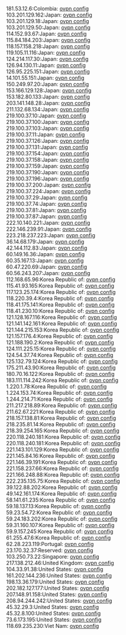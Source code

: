 181.53.12.6:Colombia: [ovpn config](vpn/181_53_12_6.ovpn)  
103.201.129.162:Japan: [ovpn config](vpn/103_201_129_162.ovpn)  
103.201.129.18:Japan: [ovpn config](vpn/103_201_129_18.ovpn)  
103.201.129.50:Japan: [ovpn config](vpn/103_201_129_50.ovpn)  
114.152.93.67:Japan: [ovpn config](vpn/114_152_93_67.ovpn)  
115.84.184.203:Japan: [ovpn config](vpn/115_84_184_203.ovpn)  
118.157.158.218:Japan: [ovpn config](vpn/118_157_158_218.ovpn)  
119.105.11.116:Japan: [ovpn config](vpn/119_105_11_116.ovpn)  
124.214.117.30:Japan: [ovpn config](vpn/124_214_117_30.ovpn)  
126.94.130.11:Japan: [ovpn config](vpn/126_94_130_11.ovpn)  
126.95.225.151:Japan: [ovpn config](vpn/126_95_225_151.ovpn)  
14.101.55.151:Japan: [ovpn config](vpn/14_101_55_151.ovpn)  
150.249.97.20:Japan: [ovpn config](vpn/150_249_97_20.ovpn)  
153.166.129.128:Japan: [ovpn config](vpn/153_166_129_128.ovpn)  
153.182.80.133:Japan: [ovpn config](vpn/153_182_80_133.ovpn)  
203.141.148.28:Japan: [ovpn config](vpn/203_141_148_28.ovpn)  
211.132.68.134:Japan: [ovpn config](vpn/211_132_68_134.ovpn)  
219.100.37.10:Japan: [ovpn config](vpn/219_100_37_10.ovpn)  
219.100.37.100:Japan: [ovpn config](vpn/219_100_37_100.ovpn)  
219.100.37.103:Japan: [ovpn config](vpn/219_100_37_103.ovpn)  
219.100.37.11:Japan: [ovpn config](vpn/219_100_37_11.ovpn)  
219.100.37.126:Japan: [ovpn config](vpn/219_100_37_126.ovpn)  
219.100.37.131:Japan: [ovpn config](vpn/219_100_37_131.ovpn)  
219.100.37.154:Japan: [ovpn config](vpn/219_100_37_154.ovpn)  
219.100.37.158:Japan: [ovpn config](vpn/219_100_37_158.ovpn)  
219.100.37.159:Japan: [ovpn config](vpn/219_100_37_159.ovpn)  
219.100.37.190:Japan: [ovpn config](vpn/219_100_37_190.ovpn)  
219.100.37.196:Japan: [ovpn config](vpn/219_100_37_196.ovpn)  
219.100.37.200:Japan: [ovpn config](vpn/219_100_37_200.ovpn)  
219.100.37.224:Japan: [ovpn config](vpn/219_100_37_224.ovpn)  
219.100.37.29:Japan: [ovpn config](vpn/219_100_37_29.ovpn)  
219.100.37.74:Japan: [ovpn config](vpn/219_100_37_74.ovpn)  
219.100.37.81:Japan: [ovpn config](vpn/219_100_37_81.ovpn)  
219.100.37.87:Japan: [ovpn config](vpn/219_100_37_87.ovpn)  
222.10.140.221:Japan: [ovpn config](vpn/222_10_140_221.ovpn)  
222.146.239.91:Japan: [ovpn config](vpn/222_146_239_91.ovpn)  
223.218.237.223:Japan: [ovpn config](vpn/223_218_237_223.ovpn)  
36.14.68.179:Japan: [ovpn config](vpn/36_14_68_179.ovpn)  
42.144.112.83:Japan: [ovpn config](vpn/42_144_112_83.ovpn)  
60.149.16.36:Japan: [ovpn config](vpn/60_149_16_36.ovpn)  
60.35.167.13:Japan: [ovpn config](vpn/60_35_167_13.ovpn)  
60.47.220.69:Japan: [ovpn config](vpn/60_47_220_69.ovpn)  
60.56.243.207:Japan: [ovpn config](vpn/60_56_243_207.ovpn)  
112.168.65.96:Korea Republic of: [ovpn config](vpn/112_168_65_96.ovpn)  
115.41.93.165:Korea Republic of: [ovpn config](vpn/115_41_93_165.ovpn)  
117.123.25.174:Korea Republic of: [ovpn config](vpn/117_123_25_174.ovpn)  
118.220.39.4:Korea Republic of: [ovpn config](vpn/118_220_39_4.ovpn)  
118.41.175.141:Korea Republic of: [ovpn config](vpn/118_41_175_141.ovpn)  
118.41.230.10:Korea Republic of: [ovpn config](vpn/118_41_230_10.ovpn)  
121.128.167.116:Korea Republic of: [ovpn config](vpn/121_128_167_116.ovpn)  
121.141.142.161:Korea Republic of: [ovpn config](vpn/121_141_142_161.ovpn)  
121.144.215.153:Korea Republic of: [ovpn config](vpn/121_144_215_153.ovpn)  
121.157.176.4:Korea Republic of: [ovpn config](vpn/121_157_176_4.ovpn)  
121.188.190.2:Korea Republic of: [ovpn config](vpn/121_188_190_2.ovpn)  
124.111.225.15:Korea Republic of: [ovpn config](vpn/124_111_225_15.ovpn)  
124.54.37.74:Korea Republic of: [ovpn config](vpn/124_54_37_74.ovpn)  
125.132.79.124:Korea Republic of: [ovpn config](vpn/125_132_79_124.ovpn)  
175.211.43.90:Korea Republic of: [ovpn config](vpn/175_211_43_90.ovpn)  
180.70.16.122:Korea Republic of: [ovpn config](vpn/180_70_16_122.ovpn)  
183.111.114.242:Korea Republic of: [ovpn config](vpn/183_111_114_242.ovpn)  
1.220.1.78:Korea Republic of: [ovpn config](vpn/1_220_1_78.ovpn)  
1.224.153.74:Korea Republic of: [ovpn config](vpn/1_224_153_74.ovpn)  
1.244.214.71:Korea Republic of: [ovpn config](vpn/1_244_214_71.ovpn)  
211.217.218.89:Korea Republic of: [ovpn config](vpn/211_217_218_89.ovpn)  
211.62.67.221:Korea Republic of: [ovpn config](vpn/211_62_67_221.ovpn)  
218.157.138.81:Korea Republic of: [ovpn config](vpn/218_157_138_81.ovpn)  
218.235.81.14:Korea Republic of: [ovpn config](vpn/218_235_81_14.ovpn)  
218.39.254.165:Korea Republic of: [ovpn config](vpn/218_39_254_165.ovpn)  
220.118.240.181:Korea Republic of: [ovpn config](vpn/220_118_240_181.ovpn)  
220.118.240.181:Korea Republic of: [ovpn config](vpn/220_118_240_181.ovpn)  
221.143.101.129:Korea Republic of: [ovpn config](vpn/221_143_101_129.ovpn)  
221.145.84.16:Korea Republic of: [ovpn config](vpn/221_145_84_16.ovpn)  
221.146.39.191:Korea Republic of: [ovpn config](vpn/221_146_39_191.ovpn)  
221.158.237.66:Korea Republic of: [ovpn config](vpn/221_158_237_66.ovpn)  
221.166.248.88:Korea Republic of: [ovpn config](vpn/221_166_248_88.ovpn)  
222.235.135.75:Korea Republic of: [ovpn config](vpn/222_235_135_75.ovpn)  
39.122.88.202:Korea Republic of: [ovpn config](vpn/39_122_88_202.ovpn)  
49.142.161.174:Korea Republic of: [ovpn config](vpn/49_142_161_174.ovpn)  
58.141.61.235:Korea Republic of: [ovpn config](vpn/58_141_61_235.ovpn)  
59.18.137.13:Korea Republic of: [ovpn config](vpn/59_18_137_13.ovpn)  
59.23.54.72:Korea Republic of: [ovpn config](vpn/59_23_54_72.ovpn)  
59.24.183.202:Korea Republic of: [ovpn config](vpn/59_24_183_202.ovpn)  
59.31.160.107:Korea Republic of: [ovpn config](vpn/59_31_160_107.ovpn)  
59.9.157.245:Korea Republic of: [ovpn config](vpn/59_9_157_245.ovpn)  
61.255.47.6:Korea Republic of: [ovpn config](vpn/61_255_47_6.ovpn)  
62.28.223.119:Portugal: [ovpn config](vpn/62_28_223_119.ovpn)  
23.170.32.37:Reserved: [ovpn config](vpn/23_170_32_37.ovpn)  
103.250.73.22:Singapore: [ovpn config](vpn/103_250_73_22.ovpn)  
217.138.212.46:United Kingdom: [ovpn config](vpn/217_138_212_46.ovpn)  
104.33.91.38:United States: [ovpn config](vpn/104_33_91_38.ovpn)  
161.202.144.236:United States: [ovpn config](vpn/161_202_144_236.ovpn)  
198.13.36.179:United States: [ovpn config](vpn/198_13_36_179.ovpn)  
202.182.127.177:United States: [ovpn config](vpn/202_182_127_177.ovpn)  
207.148.91.158:United States: [ovpn config](vpn/207_148_91_158.ovpn)  
208.94.244.242:United States: [ovpn config](vpn/208_94_244_242.ovpn)  
45.32.29.3:United States: [ovpn config](vpn/45_32_29_3.ovpn)  
45.32.8.100:United States: [ovpn config](vpn/45_32_8_100.ovpn)  
73.6.173.195:United States: [ovpn config](vpn/73_6_173_195.ovpn)  
118.69.235.230:Viet Nam: [ovpn config](vpn/118_69_235_230.ovpn)  
